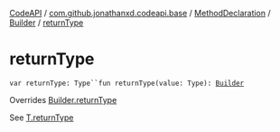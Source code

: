[CodeAPI](../../../index.md) / [com.github.jonathanxd.codeapi.base](../../index.md) / [MethodDeclaration](../index.md) / [Builder](index.md) / [returnType](.)

# returnType

`var returnType: Type``fun returnType(value: Type): `[`Builder`](index.md)

Overrides [Builder.returnType](../../-return-type-holder/-builder/return-type.md)

See [T.returnType](#)

